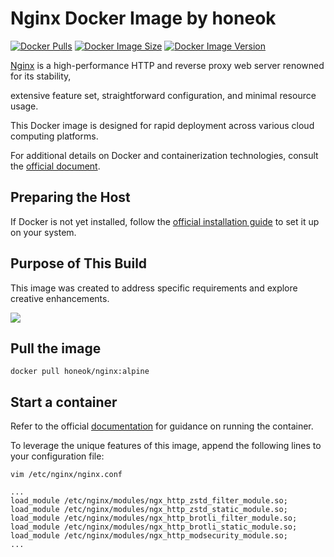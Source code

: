 # Nginx Docker Image by honeok

[![Docker Pulls](https://img.shields.io/docker/pulls/honeok/nginx.svg?style=flat-square)](https://hub.docker.com/r/honeok/nginx)
[![Docker Image Size](https://img.shields.io/docker/image-size/honeok/nginx.svg?style=flat-square)](https://hub.docker.com/r/honeok/nginx)
[![Docker Image Version](https://img.shields.io/docker/v/honeok/nginx.svg?style=flat-square)](https://hub.docker.com/r/honeok/nginx)

[Nginx][1] is a high-performance HTTP and reverse proxy web server renowned for its stability,

extensive feature set, straightforward configuration, and minimal resource usage.

This Docker image is designed for rapid deployment across various cloud computing platforms.

For additional details on Docker and containerization technologies, consult the [official document][2].

## Preparing the Host

If Docker is not yet installed, follow the [official installation guide][3] to set it up on your system.

## Purpose of This Build

This image was created to address specific requirements and explore creative enhancements.

<img src="https://cdn.skyimg.net/up/2025/6/25/0fee8357.webp">

## Pull the image

```shell
docker pull honeok/nginx:alpine
```

## Start a container

Refer to the official [documentation][4] for guidance on running the container.

To leverage the unique features of this image, append the following lines to your configuration file:

```shell
vim /etc/nginx/nginx.conf

...
load_module /etc/nginx/modules/ngx_http_zstd_filter_module.so;
load_module /etc/nginx/modules/ngx_http_zstd_static_module.so;
load_module /etc/nginx/modules/ngx_http_brotli_filter_module.so;
load_module /etc/nginx/modules/ngx_http_brotli_static_module.so;
load_module /etc/nginx/modules/ngx_http_modsecurity_module.so;
...
```

[1]: https://nginx.org
[2]: https://docs.docker.com
[3]: https://docs.docker.com/install
[4]: https://nginx.org/en/docs